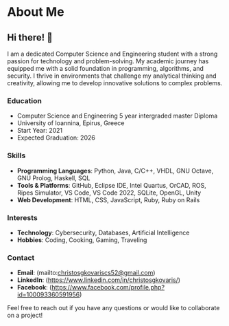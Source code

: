 # About Me

## Hi there! 👋

I am a dedicated Computer Science and Engineering student with a strong passion for technology and problem-solving. My academic journey has equipped me with a solid foundation in programming, algorithms, and security. I thrive in environments that challenge my analytical thinking and creativity, allowing me to develop innovative solutions to complex problems.

### Education
- Computer Science and Engineering 5 year intergraded master Diploma
- University of Ioannina, Epirus, Greece
- Start Year: 2021
- Expected Graduation: 2026

### Skills
- **Programming Languages**: Python, Java, C/C++, VHDL, GNU Octave, GNU Prolog, Haskell, SQL
- **Tools & Platforms**: GitHub, Eclipse IDE, Intel Quartus, OrCAD, ROS, Ripes Simulator, VS Code, VS Code 2022, SQLite, OpenGL, Unity
- **Web Development**: HTML, CSS, JavaScript, Ruby, Ruby on Rails

### Interests
- **Technology**: Cybersecurity, Databases, Artificial Intelligence
- **Hobbies**: Coding, Cooking, Gaming, Traveling

### Contact
- **Email**: (mailto:christosgkovariscs52@gmail.com)
- **LinkedIn**: (https://www.linkedin.com/in/christosgkovaris/)
- **Facebook**: (https://www.facebook.com/profile.php?id=100093360591956)

Feel free to reach out if you have any questions or would like to collaborate on a project!

